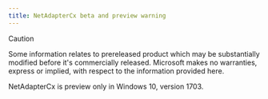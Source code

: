 ```yaml
---
title: NetAdapterCx beta and preview warning
---
```

> [!CAUTION]
> Some information relates to prereleased product which may be substantially modified before it's commercially released. Microsoft makes no warranties, express or implied, with respect to the information provided here.
>
> NetAdapterCx is preview only in Windows 10, version 1703.